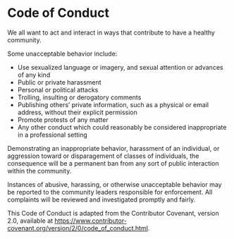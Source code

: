# Code of Conduct

We all want to act and interact in ways that contribute to have a healthy community.

Some unacceptable behavior include:

- Use sexualized language or imagery, and sexual attention or advances of any kind
- Public or private harassment
- Personal or political attacks
- Trolling, insulting or derogatory comments
- Publishing others’ private information, such as a physical or email address, without their explicit permission
- Promote protests of any matter
- Any other conduct which could reasonably be considered inappropriate in a professional setting

Demonstrating an inappropriate behavior, harassment of an individual, or aggression toward or disparagement of classes of individuals, 
the consequence will be a permanent ban from any sort of public interaction within the community.

Instances of abusive, harassing, or otherwise unacceptable behavior may be reported to the community leaders responsible for enforcement. All complaints will be reviewed and investigated promptly and fairly.

This Code of Conduct is adapted from the Contributor Covenant, version 2.0, available at https://www.contributor-covenant.org/version/2/0/code_of_conduct.html.
